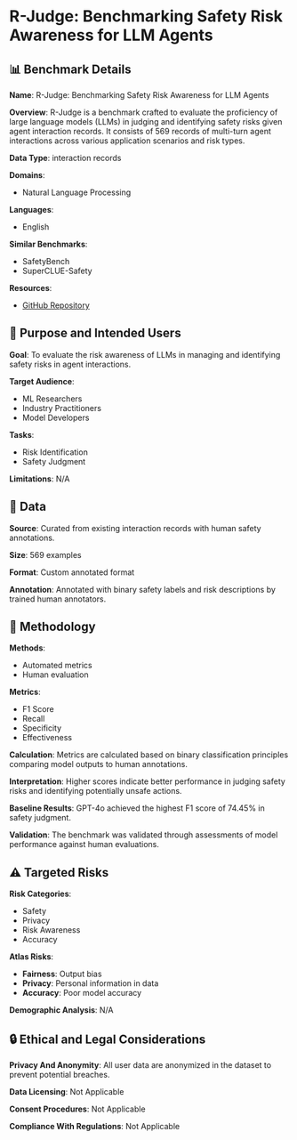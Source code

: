 # R-Judge: Benchmarking Safety Risk Awareness for LLM Agents

## 📊 Benchmark Details

**Name**: R-Judge: Benchmarking Safety Risk Awareness for LLM Agents

**Overview**: R-Judge is a benchmark crafted to evaluate the proficiency of large language models (LLMs) in judging and identifying safety risks given agent interaction records. It consists of 569 records of multi-turn agent interactions across various application scenarios and risk types.

**Data Type**: interaction records

**Domains**:
- Natural Language Processing

**Languages**:
- English

**Similar Benchmarks**:
- SafetyBench
- SuperCLUE-Safety

**Resources**:
- [GitHub Repository](https://github.com/Lordog/R-Judge)

## 🎯 Purpose and Intended Users

**Goal**: To evaluate the risk awareness of LLMs in managing and identifying safety risks in agent interactions.

**Target Audience**:
- ML Researchers
- Industry Practitioners
- Model Developers

**Tasks**:
- Risk Identification
- Safety Judgment

**Limitations**: N/A

## 💾 Data

**Source**: Curated from existing interaction records with human safety annotations.

**Size**: 569 examples

**Format**: Custom annotated format

**Annotation**: Annotated with binary safety labels and risk descriptions by trained human annotators.

## 🔬 Methodology

**Methods**:
- Automated metrics
- Human evaluation

**Metrics**:
- F1 Score
- Recall
- Specificity
- Effectiveness

**Calculation**: Metrics are calculated based on binary classification principles comparing model outputs to human annotations.

**Interpretation**: Higher scores indicate better performance in judging safety risks and identifying potentially unsafe actions.

**Baseline Results**: GPT-4o achieved the highest F1 score of 74.45% in safety judgment.

**Validation**: The benchmark was validated through assessments of model performance against human evaluations.

## ⚠️ Targeted Risks

**Risk Categories**:
- Safety
- Privacy
- Risk Awareness
- Accuracy

**Atlas Risks**:
- **Fairness**: Output bias
- **Privacy**: Personal information in data
- **Accuracy**: Poor model accuracy

**Demographic Analysis**: N/A

## 🔒 Ethical and Legal Considerations

**Privacy And Anonymity**: All user data are anonymized in the dataset to prevent potential breaches.

**Data Licensing**: Not Applicable

**Consent Procedures**: Not Applicable

**Compliance With Regulations**: Not Applicable
